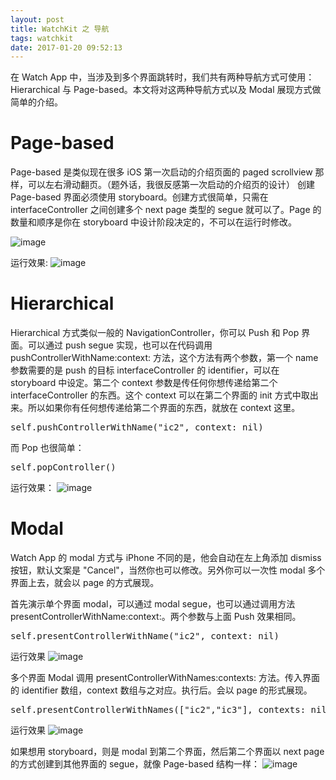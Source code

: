 ```yaml
---
layout: post
title: WatchKit 之 导航
tags: watchkit
date: 2017-01-20 09:52:13
---
```


在 Watch App 中，当涉及到多个界面跳转时，我们共有两种导航方式可使用：Hierarchical 与 Page-based。本文将对这两种导航方式以及 Modal 展现方式做简单的介绍。

# Page-based

Page-based 是类似现在很多 iOS 第一次启动的介绍页面的 paged scrollview 那样，可以左右滑动翻页。（题外话，我很反感第一次启动的介绍页的设计）
创建 Page-based 界面必须使用 storyboard。创建方式很简单，只需在 interfaceController 之间创建多个 next page 类型的 segue 就可以了。Page 的数量和顺序是你在 storyboard 中设计阶段决定的，不可以在运行时修改。

![image](/WatchKitNavigation/001.png) 

运行效果:
![image](/WatchKitNavigation/002.gif) 

# Hierarchical

Hierarchical 方式类似一般的 NavigationController，你可以 Push 和 Pop 界面。可以通过 push segue 实现，也可以在代码调用 pushControllerWithName:context: 方法，这个方法有两个参数，第一个 name 参数需要的是 push 的目标 interfaceController 的 identifier，可以在 storyboard 中设定。第二个 context 参数是传任何你想传递给第二个 interfaceController 的东西。这个 context 可以在第二个界面的 init 方式中取出来。所以如果你有任何想传递给第二个界面的东西，就放在 context 这里。

<div class="codehilite"><pre><span class="nb">self</span><span class="p">.</span><span class="n">pushControllerWithName</span><span class="p">(</span><span class="s">&quot;ic2&quot;</span><span class="p">,</span> <span class="nl">context</span><span class="p">:</span> <span class="nb">nil</span><span class="p">)</span>
</pre></div>

而 Pop 也很简单：

<div class="codehilite"><pre><span class="nb">self</span><span class="p">.</span><span class="n">popController</span><span class="p">()</span>
</pre></div>

运行效果：
![image](/WatchKitNavigation/003.gif) 

# Modal

Watch App 的 modal 方式与 iPhone 不同的是，他会自动在左上角添加 dismiss 按钮，默认文案是 &quot;Cancel&quot;，当然你也可以修改。另外你可以一次性 modal 多个界面上去，就会以 page 的方式展现。

首先演示单个界面 modal，可以通过 modal segue，也可以通过调用方法 presentControllerWithName:context:。两个参数与上面 Push 效果相同。

<div class="codehilite"><pre><span class="nb">self</span><span class="p">.</span><span class="n">presentControllerWithName</span><span class="p">(</span><span class="s">&quot;ic2&quot;</span><span class="p">,</span> <span class="nl">context</span><span class="p">:</span> <span class="nb">nil</span><span class="p">)</span>
</pre></div>

运行效果
![image](/WatchKitNavigation/004.gif) 

多个界面 Modal 调用 presentControllerWithNames:contexts: 方法。传入界面的 identifier 数组，context 数组与之对应。执行后。会以 page 的形式展现。

<div class="codehilite"><pre><span class="nb">self</span><span class="p">.</span><span class="n">presentControllerWithNames</span><span class="p">([</span><span class="s">&quot;ic2&quot;</span><span class="p">,</span><span class="s">&quot;ic3&quot;</span><span class="p">],</span> <span class="nl">contexts</span><span class="p">:</span> <span class="nb">nil</span><span class="p">)</span>
</pre></div>

运行效果
![image](/WatchKitNavigation/005.gif) 

如果想用 storyboard，则是 modal 到第二个界面，然后第二个界面以 next page 的方式创建到其他界面的 segue，就像 Page-based 结构一样：
![image](/WatchKitNavigation/006.png)